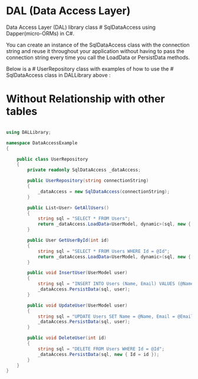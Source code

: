 # DAL (Data Access Layer)
Data Access Layer (DAL) library class # SqlDataAccess using Dapper(micro-ORMs) in C#.

You can create an instance of the SqlDataAccess class with the connection string and reuse it throughout your application without having to pass the connection string every time you call the LoadData or PersistData methods.

Below is a # UserRepository class with examples of how to use the # SqlDataAccess class in DALLibrary above :


# Without Relationship with other tables
```C#

using DALLibrary;

namespace DataAccessExample
{

    public class UserRepository
    {
        private readonly SqlDataAccess _dataAccess;

        public UserRepository(string connectionString)
        {
            _dataAccess = new SqlDataAccess(connectionString);
        }

        public List<User> GetAllUsers()
        {
            string sql = "SELECT * FROM Users";
            return _dataAccess.LoadData<UserModel, dynamic>(sql, new { });
        }

        public User GetUserById(int id)
        {
            string sql = "SELECT * FROM Users WHERE Id = @Id";
            return _dataAccess.LoadData<UserModel, dynamic>(sql, new { Id = id }).FirstOrDefault();
        }

        public void InsertUser(UserModel user)
        {
            string sql = "INSERT INTO Users (Name, Email) VALUES (@Name, @Email)";
            _dataAccess.PersistData(sql, user);
        }

        public void UpdateUser(UserModel user)
        {
            string sql = "UPDATE Users SET Name = @Name, Email = @Email WHERE Id = @Id";
            _dataAccess.PersistData(sql, user);
        }

        public void DeleteUser(int id)
        {
            string sql = "DELETE FROM Users WHERE Id = @Id";
            _dataAccess.PersistData(sql, new { Id = id });
        }
    }
}

```

